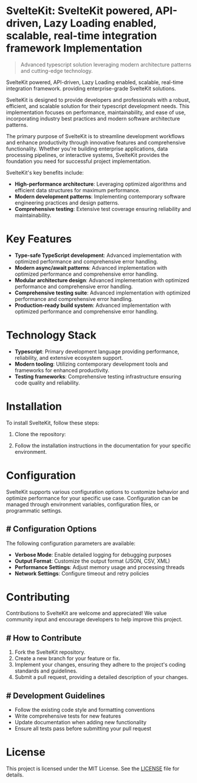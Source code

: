 <!-- fallback_SvelteKit_20251026192415_85430 -->

# SvelteKit: SvelteKit powered, API-driven, Lazy Loading enabled, scalable, real-time integration framework Implementation
> Advanced typescript solution leveraging modern architecture patterns and cutting-edge technology.

SvelteKit powered, API-driven, Lazy Loading enabled, scalable, real-time integration framework. providing enterprise-grade SvelteKit solutions.

SvelteKit is designed to provide developers and professionals with a robust, efficient, and scalable solution for their typescript development needs. This implementation focuses on performance, maintainability, and ease of use, incorporating industry best practices and modern software architecture patterns.

The primary purpose of SvelteKit is to streamline development workflows and enhance productivity through innovative features and comprehensive functionality. Whether you're building enterprise applications, data processing pipelines, or interactive systems, SvelteKit provides the foundation you need for successful project implementation.

SvelteKit's key benefits include:

* **High-performance architecture**: Leveraging optimized algorithms and efficient data structures for maximum performance.
* **Modern development patterns**: Implementing contemporary software engineering practices and design patterns.
* **Comprehensive testing**: Extensive test coverage ensuring reliability and maintainability.

# Key Features

* **Type-safe TypeScript development**: Advanced implementation with optimized performance and comprehensive error handling.
* **Modern async/await patterns**: Advanced implementation with optimized performance and comprehensive error handling.
* **Modular architecture design**: Advanced implementation with optimized performance and comprehensive error handling.
* **Comprehensive testing suite**: Advanced implementation with optimized performance and comprehensive error handling.
* **Production-ready build system**: Advanced implementation with optimized performance and comprehensive error handling.

# Technology Stack

* **Typescript**: Primary development language providing performance, reliability, and extensive ecosystem support.
* **Modern tooling**: Utilizing contemporary development tools and frameworks for enhanced productivity.
* **Testing frameworks**: Comprehensive testing infrastructure ensuring code quality and reliability.

# Installation

To install SvelteKit, follow these steps:

1. Clone the repository:


2. Follow the installation instructions in the documentation for your specific environment.

# Configuration

SvelteKit supports various configuration options to customize behavior and optimize performance for your specific use case. Configuration can be managed through environment variables, configuration files, or programmatic settings.

## # Configuration Options

The following configuration parameters are available:

* **Verbose Mode**: Enable detailed logging for debugging purposes
* **Output Format**: Customize the output format (JSON, CSV, XML)
* **Performance Settings**: Adjust memory usage and processing threads
* **Network Settings**: Configure timeout and retry policies

# Contributing

Contributions to SvelteKit are welcome and appreciated! We value community input and encourage developers to help improve this project.

## # How to Contribute

1. Fork the SvelteKit repository.
2. Create a new branch for your feature or fix.
3. Implement your changes, ensuring they adhere to the project's coding standards and guidelines.
4. Submit a pull request, providing a detailed description of your changes.

## # Development Guidelines

* Follow the existing code style and formatting conventions
* Write comprehensive tests for new features
* Update documentation when adding new functionality
* Ensure all tests pass before submitting your pull request

# License

This project is licensed under the MIT License. See the [LICENSE](https://github.com/demaagro/SvelteKit/blob/main/LICENSE) file for details.

